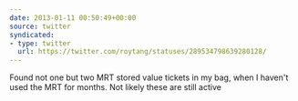 ```yaml
---
date: 2013-01-11 00:50:49+00:00
source: twitter
syndicated:
- type: twitter
  url: https://twitter.com/roytang/statuses/289534798639280128/
---
```


Found not one but two MRT stored value tickets in my bag, when I haven't used the MRT for months. Not likely these are still active